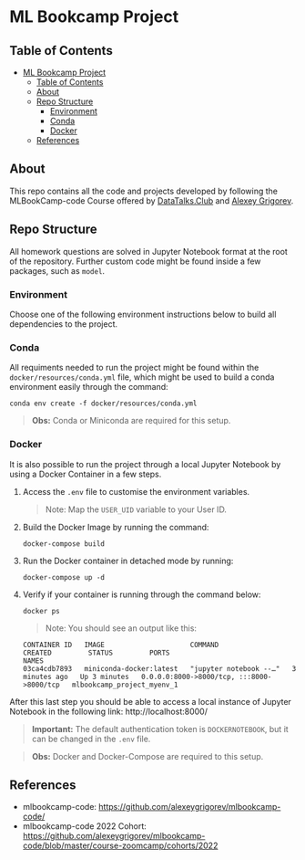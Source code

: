 # ML Bookcamp Project

## Table of Contents
- [ML Bookcamp Project](#ml-bookcamp-project)
  - [Table of Contents](#table-of-contents)
  - [About](#about)
  - [Repo Structure](#repo-structure)
    - [Environment](#environment)
    - [Conda](#conda)
    - [Docker](#docker)
  - [References](#references)


## About
This repo contains all the code and projects developed by following the MLBookCamp-code Course offered by [DataTalks.Club](https://datatalks.club/) and [Alexey Grigorev](https://github.com/alexeygrigorev).

## Repo Structure
All homework questions are solved in Jupyter Notebook format at the root of the repository. Further custom code might be found inside a few packages, such as `model`.

### Environment
Choose one of the following environment instructions below to build all dependencies to the project.

### Conda
All requiments needed to run the project might be found within the `docker/resources/conda.yml` file, which might be used to build a conda environment easily through the command:
```
conda env create -f docker/resources/conda.yml
```
> **Obs:** Conda or Miniconda are required for this setup.

### Docker
It is also possible to run the project through a local Jupyter Notebook by using a Docker Container in a few steps. 

1. Access the `.env` file to customise the environment variables.
    > Note: Map the `USER_UID` variable to your User ID.

2. Build the Docker Image by running the command:
    ```
    docker-compose build
    ```

3. Run the Docker container in detached mode by running:
    ``` 
    docker-compose up -d
    ```
4. Verify if your container is running through the command below:
    ```
    docker ps
    ```
    > Note: You should see an output like this:
    ```
    CONTAINER ID   IMAGE                     COMMAND                  CREATED         STATUS         PORTS                                       NAMES
    03ca4cdb7893   miniconda-docker:latest   "jupyter notebook --…"   3 minutes ago   Up 3 minutes   0.0.0.0:8000->8000/tcp, :::8000->8000/tcp   mlbookcamp_project_myenv_1
    ```

After this last step you should be able to access a local instance of Jupyter Notebook in the following link: http://localhost:8000/
> **Important:** The default authentication token is `DOCKERNOTEBOOK`, but it can be changed in the `.env` file.

> **Obs:** Docker and Docker-Compose are required to this setup.

## References
- mlbookcamp-code: https://github.com/alexeygrigorev/mlbookcamp-code/
- mlbookcamp-code 2022 Cohort: https://github.com/alexeygrigorev/mlbookcamp-code/blob/master/course-zoomcamp/cohorts/2022